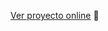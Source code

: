[Ver proyecto online](https://elvisfinol.github.io/giftcard-ecommerce/index.html "# Ver proyecto") 🤖
